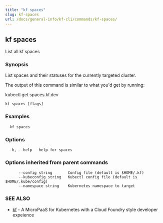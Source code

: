 ```yaml
---
title: "kf spaces"
slug: kf-spaces
url: /docs/general-info/kf-cli/commands/kf-spaces/
---
```

## kf spaces

List all kf spaces

### Synopsis

List spaces and their statuses for the currently targeted cluster.

 The output of this command is similar to what you'd get by running:

  kubectl get spaces.kf.dev

```
kf spaces [flags]
```

### Examples

```
  kf spaces
```

### Options

```
  -h, --help   help for spaces
```

### Options inherited from parent commands

```
      --config string       Config file (default is $HOME/.kf)
      --kubeconfig string   Kubectl config file (default is $HOME/.kube/config)
      --namespace string    Kubernetes namespace to target
```

### SEE ALSO

* [kf](/docs/general-info/kf-cli/commands/kf/)	 - A MicroPaaS for Kubernetes with a Cloud Foundry style developer expeience

